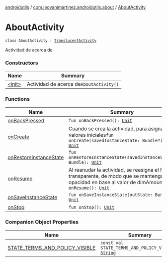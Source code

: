 [androidutils](../../index.md) / [com.jeovanimartinez.androidutils.about](../index.md) / [AboutActivity](./index.md)

# AboutActivity

`class AboutActivity : `[`TranslucentActivity`](../../com.jeovanimartinez.androidutils.themes.translucent/-translucent-activity/index.md)

Actividad de acerca de

### Constructors

| Name | Summary |
|---|---|
| [&lt;init&gt;](-init-.md) | Actividad de acerca de`AboutActivity()` |

### Functions

| Name | Summary |
|---|---|
| [onBackPressed](on-back-pressed.md) | `fun onBackPressed(): `[`Unit`](https://kotlinlang.org/api/latest/jvm/stdlib/kotlin/-unit/index.html) |
| [onCreate](on-create.md) | Cuando se crea la actividad, para asignar los valores iniciales`fun onCreate(savedInstanceState: Bundle?): `[`Unit`](https://kotlinlang.org/api/latest/jvm/stdlib/kotlin/-unit/index.html) |
| [onRestoreInstanceState](on-restore-instance-state.md) | `fun onRestoreInstanceState(savedInstanceState: Bundle): `[`Unit`](https://kotlinlang.org/api/latest/jvm/stdlib/kotlin/-unit/index.html) |
| [onResume](on-resume.md) | Al reanudar la actividad, se reasigna el fondo transparente, de modo que se mantenga la opacidad en base al valor de dimAmount`fun onResume(): `[`Unit`](https://kotlinlang.org/api/latest/jvm/stdlib/kotlin/-unit/index.html) |
| [onSaveInstanceState](on-save-instance-state.md) | `fun onSaveInstanceState(outState: Bundle): `[`Unit`](https://kotlinlang.org/api/latest/jvm/stdlib/kotlin/-unit/index.html) |
| [onStop](on-stop.md) | `fun onStop(): `[`Unit`](https://kotlinlang.org/api/latest/jvm/stdlib/kotlin/-unit/index.html) |

### Companion Object Properties

| Name | Summary |
|---|---|
| [STATE_TERMS_AND_POLICY_VISIBLE](-s-t-a-t-e_-t-e-r-m-s_-a-n-d_-p-o-l-i-c-y_-v-i-s-i-b-l-e.md) | `const val STATE_TERMS_AND_POLICY_VISIBLE: `[`String`](https://kotlinlang.org/api/latest/jvm/stdlib/kotlin/-string/index.html) |

